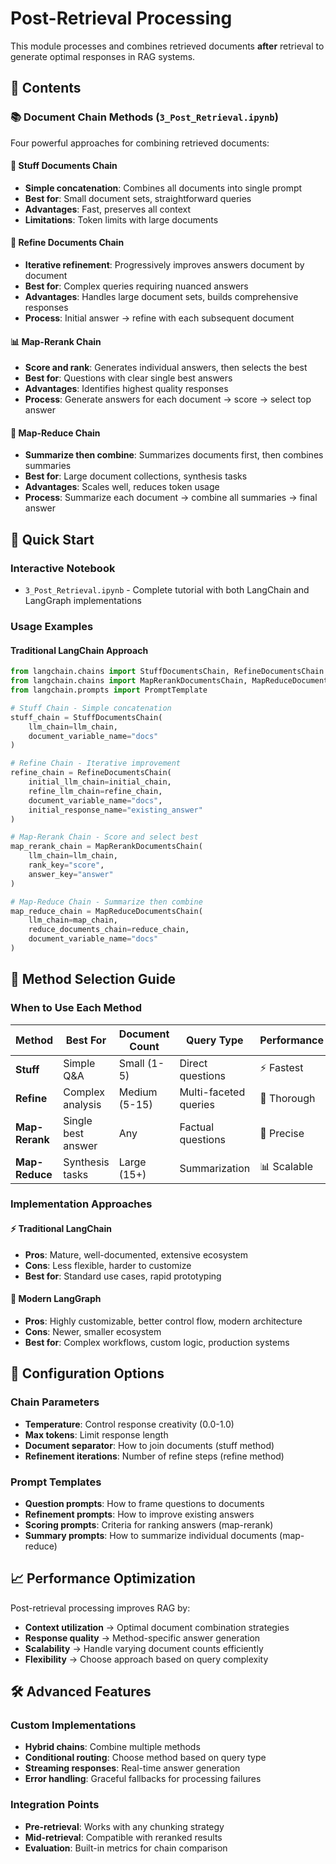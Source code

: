 # Post-Retrieval Processing

This module processes and combines retrieved documents **after** retrieval to generate optimal responses in RAG systems.

## 📁 Contents

### 📚 **Document Chain Methods** (`3_Post_Retrieval.ipynb`)
Four powerful approaches for combining retrieved documents:

#### 📄 **Stuff Documents Chain**
- **Simple concatenation**: Combines all documents into single prompt
- **Best for**: Small document sets, straightforward queries
- **Advantages**: Fast, preserves all context
- **Limitations**: Token limits with large documents

#### 🔄 **Refine Documents Chain** 
- **Iterative refinement**: Progressively improves answers document by document
- **Best for**: Complex queries requiring nuanced answers
- **Advantages**: Handles large document sets, builds comprehensive responses
- **Process**: Initial answer → refine with each subsequent document

#### 📊 **Map-Rerank Chain**
- **Score and rank**: Generates individual answers, then selects the best
- **Best for**: Questions with clear single best answers
- **Advantages**: Identifies highest quality responses
- **Process**: Generate answers for each document → score → select top answer

#### 🔀 **Map-Reduce Chain**
- **Summarize then combine**: Summarizes documents first, then combines summaries
- **Best for**: Large document collections, synthesis tasks
- **Advantages**: Scales well, reduces token usage
- **Process**: Summarize each document → combine all summaries → final answer

## 🚀 Quick Start

### Interactive Notebook
- `3_Post_Retrieval.ipynb` - Complete tutorial with both LangChain and LangGraph implementations

### Usage Examples

#### Traditional LangChain Approach
```python
from langchain.chains import StuffDocumentsChain, RefineDocumentsChain
from langchain.chains import MapRerankDocumentsChain, MapReduceDocumentsChain
from langchain.prompts import PromptTemplate

# Stuff Chain - Simple concatenation
stuff_chain = StuffDocumentsChain(
    llm_chain=llm_chain,
    document_variable_name="docs"
)

# Refine Chain - Iterative improvement  
refine_chain = RefineDocumentsChain(
    initial_llm_chain=initial_chain,
    refine_llm_chain=refine_chain,
    document_variable_name="docs",
    initial_response_name="existing_answer"
)

# Map-Rerank Chain - Score and select best
map_rerank_chain = MapRerankDocumentsChain(
    llm_chain=llm_chain,
    rank_key="score",
    answer_key="answer"
)

# Map-Reduce Chain - Summarize then combine
map_reduce_chain = MapReduceDocumentsChain(
    llm_chain=map_chain,
    reduce_documents_chain=reduce_chain,
    document_variable_name="docs"
)
```

## 🎯 Method Selection Guide

### When to Use Each Method

| Method | Best For | Document Count | Query Type | Performance |
|--------|----------|---------------|------------|-------------|
| **Stuff** | Simple Q&A | Small (1-5) | Direct questions | ⚡ Fastest |
| **Refine** | Complex analysis | Medium (5-15) | Multi-faceted queries | 🔄 Thorough |
| **Map-Rerank** | Single best answer | Any | Factual questions | 🎯 Precise |
| **Map-Reduce** | Synthesis tasks | Large (15+) | Summarization | 📊 Scalable |

### Implementation Approaches

#### ⚡ **Traditional LangChain**
- **Pros**: Mature, well-documented, extensive ecosystem
- **Cons**: Less flexible, harder to customize
- **Best for**: Standard use cases, rapid prototyping

#### 🔧 **Modern LangGraph** 
- **Pros**: Highly customizable, better control flow, modern architecture
- **Cons**: Newer, smaller ecosystem
- **Best for**: Complex workflows, custom logic, production systems

## 🔧 Configuration Options

### Chain Parameters
- **Temperature**: Control response creativity (0.0-1.0)
- **Max tokens**: Limit response length
- **Document separator**: How to join documents (stuff method)
- **Refinement iterations**: Number of refine steps (refine method)

### Prompt Templates
- **Question prompts**: How to frame questions to documents
- **Refinement prompts**: How to improve existing answers
- **Scoring prompts**: Criteria for ranking answers (map-rerank)
- **Summary prompts**: How to summarize individual documents (map-reduce)

## 📈 Performance Optimization

Post-retrieval processing improves RAG by:
- **Context utilization** → Optimal document combination strategies
- **Response quality** → Method-specific answer generation
- **Scalability** → Handle varying document counts efficiently
- **Flexibility** → Choose approach based on query complexity

## 🛠️ Advanced Features

### Custom Implementations
- **Hybrid chains**: Combine multiple methods
- **Conditional routing**: Choose method based on query type
- **Streaming responses**: Real-time answer generation
- **Error handling**: Graceful fallbacks for processing failures

### Integration Points
- **Pre-retrieval**: Works with any chunking strategy
- **Mid-retrieval**: Compatible with reranked results
- **Evaluation**: Built-in metrics for chain comparison
